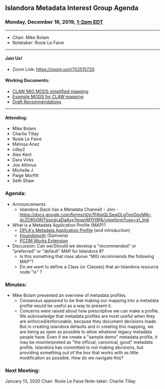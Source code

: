 ## Islandora Metadata Interest Group Agenda
### Monday, December 16, 2019, [1-2pm EDT](http://www.thetimezoneconverter.com/?t=1%20pm&tz=Toronto&)

---
* Chair: Mike Bolam
* Notetaker: Rosie Le Faive
---

#### Join Us!
* Zoom Link: https://zoom.us/j/702515720

#### Working Documents:
* [CLAW MIG MODS simplified mapping](https://docs.google.com/spreadsheets/d/18u2qFJ014IIxlVpM3JXfDEFccwBZcoFsjbBGpvL0jJI/edit#gid=0)
* [Example MODS for CLAW mapping](https://docs.google.com/spreadsheets/d/1C2Xie7HUDSgRT5v4ldoJvlNdoXz2GHAPvL3PE3TOKW8/edit#gid=1829081124)
* [Draft Recommendations](https://docs.google.com/document/d/15qSO9YcALtYSqd6CUuGx0t8FwUJ5pPwVPz0PA5rU898/edit#heading=h.f9r6knw0rjvu)
---

#### Attending:
* Mike Bolam
* Charlie Tillay
* Rosie Le Faive
* Melissa Anez
* cday2
* Alex Kent
* Dara Virks
* Joe Altimus
* Michelle J
* Paige Morfitt
* Seth Shaw


### Agenda:
* Announcements
  * Islandora Slack has a Metadata Channel! - Join - https://docs.google.com/forms/d/e/1FAIpQLSewDLgTqnOpvMAj-dcZOKh0lNTgoogcaDaAyxYevanM1Yt9fA/viewform?usp=sf_link
* What is a Metadata Application Profile (MAP)?
  * [DPLA's Metadata Application Profile](https://pro.dp.la/hubs/metadata-application-profile) (and introduction) 
  * [Houndstooth](https://github.com/samvera-labs/houndstooth/blob/master/m3.yml) (Samvera)
  * [PCDM Works Extension](https://github.com/duraspace/pcdm/blob/master/pcdm-ext/works.rdf)
* Discussion: Can we/Should we develop a "recommended" or "preferred" or "default" MAP for Islandora 8? 
  * Is this something that rises above "MIG recommends the following MAP"?
  * Do we want to define a Class (or Classes) that an Islandora resource node "is" ?
  
  
### Minutes:
* Mike Bolam presented an overview of metadata profiles.
  * Consensus appeared to be that making our mapping into a metadata profile would be useful as a way to present it.
  * Concerns were raised about how prescriptive we can make a profile. We acknowledge that metadata profiles are most useful when they are enforced/enforceable, because they document decisions made. But in creating islandora defaults and in creating this mapping, we are being as open as possible to allow whatever legacy metadata people have. Even if we create a "sample demo" metadata profile, it may be misinterpreted as "the official, canonical, good" metadata profile. Islandora has committed to _not_ making decisions, but providing something out of the box that works with as little modification as possible. How do we navigate this?
 
  

### Next Meeting:

January 13, 2020
Chair: Rosie Le Faive
Note-taker: Charlie Tillay
